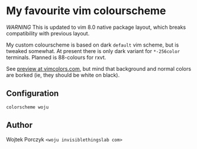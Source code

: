 My favourite vim colourscheme
=============================

*WARNING* This is updated to vim 8.0 native package layout, which breaks
compatibility with previous layout.

My custom colourscheme is based on dark `default` vim scheme, but is tweaked
somewhat. At present there is only dark variant for `*-256color` terminals.
Planned is 88-colours for rxvt.

See [preview at vimcolors.com](https://vimcolors.com/287/woju/dark), but mind
that background and normal colors are borked (ie, they should be white on
black).

Configuration
-------------

    colorscheme woju

Author
------

Wojtek Porczyk `<woju invisiblethingslab com>`
